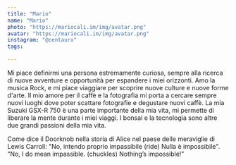 ```yaml
---
title: "Mario"
name: "Mario"
photo: "https://mariocali.im/img/avatar.png"
avatar: "https://mariocali.im/img/avatar.png"
instagram: "@centaurx"
tags:

---
```

Mi piace definirmi una persona estremamente curiosa, sempre alla ricerca di nuove avventure e opportunità per espandere i miei orizzonti. Amo la musica Rock, e mi piace viaggiare per scoprire nuove culture e nuove forme d'arte. Il mio amore per il caffè e la fotografia mi porta a cercare sempre nuovi luoghi dove poter scattare fotografie e degustare nuovi caffè. La mia Suzuki GSX-R 750 è una parte importante della mia vita, mi permette di liberare la mente durante i miei viaggi. I bonsai e la tecnologia sono altre due grandi passioni della mia vita.

Come dice il Doorknob nella storia di Alice nel paese delle meraviglie di Lewis Carroll: "No, intendo proprio impassibile (ride) Nulla è impossibile". “No, I do mean impassible. (chuckles) Nothing’s impossible!”
